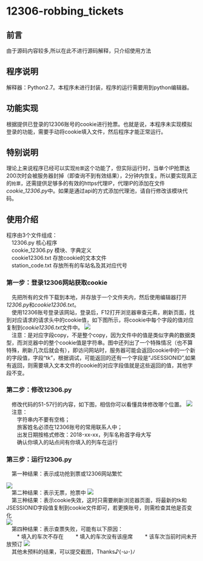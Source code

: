 # 12306-robbing_tickets

前言
----
由于源码内容较多,所以在此不进行源码解释，只介绍使用方法

程序说明 
-------
解释器：Python2.7。本程序未进行封装，程序的运行需要用到python编辑器。  

功能实现
-------
根据提供已登录的12306账号的cookie进行抢票。也就是说，本程序未实现模拟登录的功能，需要手动将cookie填入文件，然后程序才能正常运行。 

特别说明
-------
理论上来说程序已经可以实现`抢票`这个功能了，但实际运行时，当单个IP抢票达200次时会被服务器封掉（即查询不到有效结果），2分钟内恢复。所以要实现真正的`抢票`，还需提供足够多的有效的https代理IP，代理IP的添加在文件*cookie_12306.py*中。如果是通过api的方式添加代理池，请自行修改该模块代码。

使用介绍
-------
程序由3个文件组成：  
&emsp;12306.py 核心程序  
&emsp;cookie_12306.py  模块、字典定义  
&emsp;cookie12306.txt  存放cookie的文本文件  
&emsp;station_code.txt 存放所有的车站名及其对应代号

### 第一步：登录12306网站获取cookie  
&emsp;先把所有的文件下载到本地，并存放于一个文件夹内，然后使用编辑器打开*12306.py*和*cookie12306.txt*。  
&emsp;使用12306账号登录该网站，登录后，F12打开浏览器审查元素，刷新页面，找到对应请求的请求头中的cookie值，如下图所示，将cookie中每个字段的值对应复制到*cookie12306.txt*文件中。  ![](https://github.com/chaseSpace/Pictures/blob/master/robbing_tickets/cookie.png)  
&emsp;注意：是对应字段copy，不是整个copy，因为文件中的值是类似字典的数据类型，而浏览器中的整个cookie值是字符串。图中还列出了一个特殊情况（也不算特殊，刷新几次后就会有），即访问网站时，服务器可能会返回cookie中的一个新的字段值，字段“tk”，根据调试，可能返回的还有一个字段是“JSESSIONID”,如果有返回，则需要填入文本文件的cookie的对应字段值就是这些返回的值，其他字段不变。

### 第二步：修改12306.py
&emsp;修改代码的51-57行的内容，如下图，相信你可以看懂具体修改哪个位置。  ![](https://github.com/chaseSpace/Pictures/blob/master/robbing_tickets/input.png)  
&emsp;注意：  
&emsp;&emsp;字符串内不要有空格；  
&emsp;&emsp;旅客姓名必须在12306账号的常用联系人中；  
&emsp;&emsp;出发日期按格式修改：2018-xx-xx，列车名称首字母大写  
&emsp;&emsp;确认你填入的站点间有你填入的列车在运行

### 第三步：运行12306.py
&emsp;第一种结果：表示成功抢到票或12306网站繁忙

  ![](https://github.com/chaseSpace/Pictures/blob/master/robbing_tickets/ok.png)  
&emsp;第二种结果：表示无票，抢票中
  ![](https://github.com/chaseSpace/Pictures/blob/master/robbing_tickets/check_tickets.png)  
&emsp;第三种结果：表示cookie失效，这时只需要刷新浏览器页面，将最新的tk和JSESSIONID字段值复制到cookie文件即可，若更换账号，则需检查其他是否变化  
  ![](https://github.com/chaseSpace/Pictures/blob/master/robbing_tickets/not-loggined.png)  
&emsp;第四种结果：表示查票失败，可能有以下原因：  
&emsp;&emsp;* 填入的车次不存在
&emsp;&emsp;* 填入的车次没有该座席
&emsp;&emsp;* 该车次当前时间未开放预订
  ![](https://github.com/chaseSpace/Pictures/blob/master/robbing_tickets/check_failed.png)  
&emsp;其他未预料的结果，可以提交截图，Thanks♪(･ω･)ﾉ
